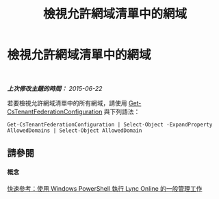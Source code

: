 ﻿---
title: 檢視允許網域清單中的網域
TOCTitle: 檢視允許網域清單中的網域
ms:assetid: 13bceaba-5c4f-431f-864f-9e374cafa986
ms:mtpsurl: https://technet.microsoft.com/zh-tw/library/Dn362772(v=OCS.15)
ms:contentKeyID: 56269068
ms.date: 08/10/2015
mtps_version: v=OCS.15
ms.translationtype: HT
---

# 檢視允許網域清單中的網域

 

_**上次修改主題的時間：** 2015-06-22_

若要檢視允許網域清單中的所有網域，請使用 [Get-CsTenantFederationConfiguration](get-cstenantfederationconfiguration.md) 與下列語法：

    Get-CsTenantFederationConfiguration | Select-Object -ExpandProperty AllowedDomains | Select-Object AllowedDomain

## 請參閱

#### 概念

[快速參考：使用 Windows PowerShell 執行 Lync Online 的一般管理工作](quick-reference-using-windows-powershell-to-do-common-skype-for-business-online-management-tasks.md)

